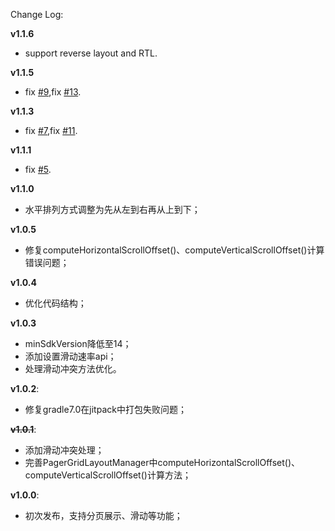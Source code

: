 Change Log: 

**v1.1.6**      
- support reverse layout and RTL.

**v1.1.5**      
- fix [#9](https://github.com/shenbengit/PagerGridLayoutManager/issues/9),fix [#13](https://github.com/shenbengit/PagerGridLayoutManager/issues/13). 

**v1.1.3**      
- fix [#7](https://github.com/shenbengit/PagerGridLayoutManager/issues/7),fix [#11](https://github.com/shenbengit/PagerGridLayoutManager/issues/11).   

**v1.1.1**    
- fix [#5](https://github.com/shenbengit/PagerGridLayoutManager/issues/5).  

**v1.1.0**    
- 水平排列方式调整为先从左到右再从上到下； 

**v1.0.5**    
- 修复computeHorizontalScrollOffset()、computeVerticalScrollOffset()计算错误问题； 

**v1.0.4**    
- 优化代码结构；    

**v1.0.3**    
- minSdkVersion降低至14；
- 添加设置滑动速率api；
- 处理滑动冲突方法优化。

**v1.0.2**:
- 修复gradle7.0在jitpack中打包失败问题；    

~~**v1.0.1**~~:    
- 添加滑动冲突处理；    
- 完善PagerGridLayoutManager中computeHorizontalScrollOffset()、computeVerticalScrollOffset()计算方法；    

**v1.0.0**:    
- 初次发布，支持分页展示、滑动等功能；
